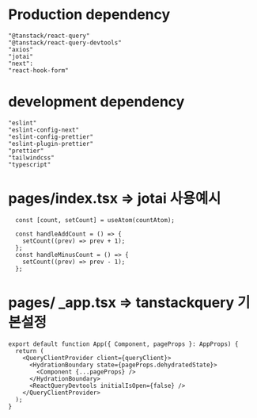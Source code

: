 # Production dependency

    "@tanstack/react-query"
    "@tanstack/react-query-devtools"
    "axios"
    "jotai"
    "next":
    "react-hook-form"

# development dependency

    "eslint"
    "eslint-config-next"
    "eslint-config-prettier"
    "eslint-plugin-prettier"
    "prettier"
    "tailwindcss"
    "typescript"

# pages/index.tsx => jotai 사용예시

```
  const [count, setCount] = useAtom(countAtom);

  const handleAddCount = () => {
    setCount((prev) => prev + 1);
  };
  const handleMinusCount = () => {
    setCount((prev) => prev - 1);
  };
```

# pages/ \_app.tsx => tanstackquery 기본설정

```
export default function App({ Component, pageProps }: AppProps) {
  return (
    <QueryClientProvider client={queryClient}>
      <HydrationBoundary state={pageProps.dehydratedState}>
        <Component {...pageProps} />
      </HydrationBoundary>
      <ReactQueryDevtools initialIsOpen={false} />
    </QueryClientProvider>
  );
}

```
